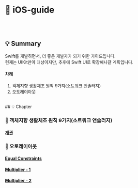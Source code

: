 # 🐣 iOS-guide
<br></br>
## 💡 Summary
Swift를 개발하면서, 더 좋은 개발자가 되기 위한 가이드입니다.</br>
현재는 UIKit만이 대상이지만, 추후에 Swift UI로 확장해나갈 계획입니다.
</br>
#### 차례
1. 객체지향 생활체조 원칙 9가지(소트워크 앤솔러지)</br>
2. 오토레이아웃</br>
</br>
## 💡 Chapter

### 🍎 객체지향 생활체조 원칙 9가지(소트워크 앤솔러지)
#### [개관](https://hasensprung.tistory.com/103)

### 🍎 오토레이아웃
#### [Equal Constraints](https://hasensprung.tistory.com/99)
#### [Multiplier - 1](https://hasensprung.tistory.com/100)
#### [Multiplier - 2](https://hasensprung.tistory.com/101)

